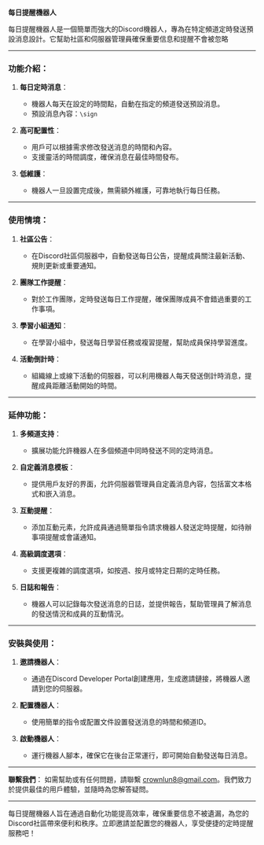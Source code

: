 

**每日提醒機器人**

每日提醒機器人是一個簡單而強大的Discord機器人，專為在特定頻道定時發送預設消息設計。它幫助社區和伺服器管理員確保重要信息和提醒不會被忽略

---

### 功能介紹：

1. **每日定時消息**：
   - 機器人每天在設定的時間點，自動在指定的頻道發送預設消息。
   - 預設消息內容：`\sign`

2. **高可配置性**：
   - 用戶可以根據需求修改發送消息的時間和內容。
   - 支援靈活的時間調度，確保消息在最佳時間發布。

3. **低維護**：
   - 機器人一旦設置完成後，無需額外維護，可靠地執行每日任務。

---

### 使用情境：

1. **社區公告**：
   - 在Discord社區伺服器中，自動發送每日公告，提醒成員關注最新活動、規則更新或重要通知。

2. **團隊工作提醒**：
   - 對於工作團隊，定時發送每日工作提醒，確保團隊成員不會錯過重要的工作事項。

3. **學習小組通知**：
   - 在學習小組中，發送每日學習任務或複習提醒，幫助成員保持學習進度。

4. **活動倒計時**：
   - 組織線上或線下活動的伺服器，可以利用機器人每天發送倒計時消息，提醒成員距離活動開始的時間。

---

### 延伸功能：

1. **多頻道支持**：
   - 擴展功能允許機器人在多個頻道中同時發送不同的定時消息。

2. **自定義消息模板**：
   - 提供用戶友好的界面，允許伺服器管理員自定義消息內容，包括富文本格式和嵌入消息。

3. **互動提醒**：
   - 添加互動元素，允許成員通過簡單指令請求機器人發送定時提醒，如待辦事項提醒或會議通知。

4. **高級調度選項**：
   - 支援更複雜的調度選項，如按週、按月或特定日期的定時任務。

5. **日誌和報告**：
   - 機器人可以記錄每次發送消息的日誌，並提供報告，幫助管理員了解消息的發送情況和成員的互動情況。

---

### 安裝與使用：

1. **邀請機器人**：
   - 通過在Discord Developer Portal創建應用，生成邀請鏈接，將機器人邀請到您的伺服器。

2. **配置機器人**：
   - 使用簡單的指令或配置文件設置發送消息的時間和頻道ID。

3. **啟動機器人**：
   - 運行機器人腳本，確保它在後台正常運行，即可開始自動發送每日消息。

---

**聯繫我們**：
如需幫助或有任何問題，請聯繫 crownlun8@gmail.com。我們致力於提供最佳的用戶體驗，並隨時為您解答疑問。

---

每日提醒機器人旨在通過自動化功能提高效率，確保重要信息不被遺漏，為您的Discord社區帶來便利和秩序。立即邀請並配置您的機器人，享受便捷的定時提醒服務吧！
